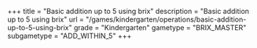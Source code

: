 +++
title = "Basic addition up to 5 using brix"
description = "Basic addition up to 5 using brix"
url = "/games/kindergarten/operations/basic-addition-up-to-5-using-brix"
grade = "Kindergarten"
gametype = "BRIX_MASTER"
subgametype = "ADD_WITHIN_5"
+++